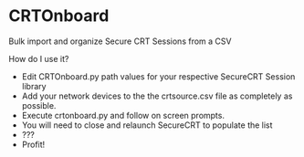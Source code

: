 # CRTOnboard
Bulk import and organize Secure CRT Sessions from a CSV

How do I use it?
 - Edit CRTOnboard.py path values for your respective SecureCRT Session library
 - Add your network devices to the the crtsource.csv file as completely as possible.
 - Execute crtonboard.py and follow on screen prompts.
 - You will need to close and relaunch SecureCRT to populate the list
 - ???
 - Profit!
